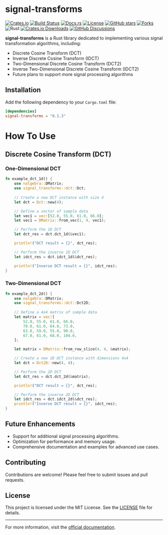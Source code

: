 # signal-transforms

[![Crates.io](https://img.shields.io/crates/v/signal-transforms)](https://crates.io/crates/signal-transforms)
[![Build Status](https://github.com/guofei9987/signal-transforms/actions/workflows/rust.yml/badge.svg)](https://github.com/guofei9987/signal-transforms/actions)
[![Docs.rs](https://docs.rs/signal-transforms/badge.svg)](https://docs.rs/signal-transforms)
[![License](https://img.shields.io/crates/l/signal-transforms)](https://github.com/your-username/your-repo/blob/master/LICENSE)
[![GitHub stars](https://img.shields.io/github/stars/guofei9987/signal-transforms.svg?style=social&label=Star)](https://github.com/guofei9987/signal-transforms)
[![Forks](https://img.shields.io/github/forks/guofei9987/signal-transforms.svg?style=social&label=Fork)](https://github.com/guofei9987/signal-transforms/fork)
![Rust](https://img.shields.io/badge/Rust-1.60+-orange.svg)
[![Crates.io Downloads](https://img.shields.io/crates/d/signal-transforms)](https://crates.io/crates/signal-transforms)
[![GitHub Discussions](https://img.shields.io/github/discussions/guofei9987/signal-transforms)](https://github.com/guofei9987/signal-transforms/discussions)


**signal-transforms** is a Rust library dedicated to implementing various signal transformation algorithms, including:

- Discrete Cosine Transform (DCT)
- Inverse Discrete Cosine Transform (IDCT)
- Two-Dimensional Discrete Cosine Transform (DCT2)
- Inverse Two-Dimensional Discrete Cosine Transform (IDCT2)
- Future plans to support more signal processing algorithms

## Installation

Add the following dependency to your `Cargo.toml` file:

```toml
[dependencies]
signal-transforms = "0.1.3"
```

# How To Use

## Discrete Cosine Transform (DCT)

### One-Dimensional DCT

```rust
fn example_dct_1d() {
    use nalgebra::DMatrix;
    use signal_transforms::dct::Dct;
    
    // Create a new DCT instance with size 4
    let dct = Dct::new(4);

    // Define a vector of sample data
    let vec1 = vec![52.0, 55.0, 61.0, 66.0];
    let vec1 = DMatrix::from_vec(1, 4, vec1);

    // Perform the 1D DCT
    let dct_res = dct.dct_1d(&vec1);

    println!("DCT result = {}", dct_res);

    // Perform the inverse 1D DCT
    let idct_res = dct.idct_1d(&dct_res);

    println!("Inverse DCT result = {}", idct_res);
}
```

### Two-Dimensional DCT

```rust
fn example_dct_2d() {
    use nalgebra::DMatrix;
    use signal_transforms::dct::Dct2D;
    
    // Define a 4x4 matrix of sample data
    let matrix = vec![
        52.0, 55.0, 61.0, 66.0,
        70.0, 61.0, 64.0, 73.0,
        63.0, 59.0, 55.0, 90.0,
        67.0, 61.0, 68.0, 104.0,
    ];

    let matrix = DMatrix::from_row_slice(4, 4, &matrix);

    // Create a new 2D DCT instance with dimensions 4x4
    let dct = Dct2D::new(4, 4);

    // Perform the 2D DCT
    let dct_res = dct.dct_2d(&matrix);

    println!("DCT result = {}", dct_res);

    // Perform the inverse 2D DCT
    let idct_res = dct.idct_2d(&dct_res);
    println!("Inverse DCT result = {}", idct_res);
}
```

## Future Enhancements

- Support for additional signal processing algorithms.
- Optimization for performance and memory usage.
- Comprehensive documentation and examples for advanced use cases.

## Contributing

Contributions are welcome! Please feel free to submit issues and pull requests.

## License

This project is licensed under the MIT License. See the [LICENSE](LICENSE) file for details.

---

For more information, visit the [official documentation](https://github.com/your-repo/signal-transforms).